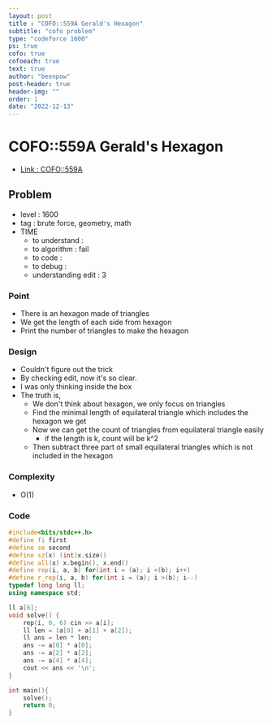 ```yaml
---
layout: post
title : "COFO::559A Gerald's Hexagon"
subtitle: "cofo problem"
type: "codeforce 1600"
ps: true
cofo: true
cofoeach: true
text: true
author: "beenpow"
post-header: true
header-img: ""
order: 1
date: "2022-12-13"
---
```

# COFO::559A Gerald's Hexagon
- [Link : COFO::559A](https://codeforces.com/problemset/problem/559/A)


## Problem 

- level : 1600
- tag : brute force, geometry, math
- TIME
  - to understand    : 
  - to algorithm     : fail
  - to code          : 
  - to debug         : 
  - understanding edit : 3

### Point
- There is an hexagon made of triangles
- We get the length of each side from hexagon
- Print the number of triangles to make the hexagon

### Design
- Couldn't figure out the trick
- By checking edit, now it's so clear.
- I was only thinking inside the box
- The truth is,
  - We don't think about hexagon, we only focus on triangles
  - Find the minimal length of equilateral triangle which includes the hexagon we get
  - Now we can get the count of triangles from equilateral triangle easily
    - if the length is k, count will be k^2
  - Then subtract three part of small equilateral triangles which is not included in the hexagon


### Complexity
- O(1)

### Code

```cpp
#include<bits/stdc++.h>
#define fi first
#define se second
#define sz(x) (int)x.size()
#define all(x) x.begin(), x.end()
#define rep(i, a, b) for(int i = (a); i <(b); i++)
#define r_rep(i, a, b) for(int i = (a); i >(b); i--)
typedef long long ll;
using namespace std;

ll a[6];
void solve() {
    rep(i, 0, 6) cin >> a[i];
    ll len = (a[0] + a[1] + a[2]);
    ll ans = len * len;
    ans -= a[0] * a[0];
    ans -= a[2] * a[2];
    ans -= a[4] * a[4];
    cout << ans << '\n';
}

int main(){
    solve();
    return 0;
}
```
